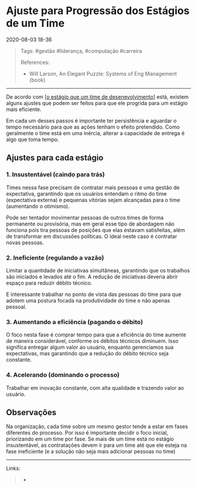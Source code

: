 # Ajuste para Progressão dos Estágios de um Time

2020-08-03 18-36
> Tags: #gestão #liderança, #computação #carreira
>
> References:
>
> - Will Larson, An Elegant Puzzle: Systems of Eng Management (book)

---

De acordo com [[o estágio que um time de desenevolvimento](quatro_estágios_de_um_time_de_desenvolvimento)] está, existem alguns ajustes que podem ser feitos para que ele progrida para um estágio mais eficiente.

Em cada um desses passos é importante ter persistência e aguardar o tempo necessário para que as ações tenham o efeito pretendido. Como geralmente o time está em uma inércia, alterar a capacidade de entrega é algo que toma tempo.

## Ajustes para cada estágio

### 1. Insustentável (caindo para trás)

Times nessa fase precisam de contratar mais pessoas e uma gestão de expectativa, garantindo que os usuários entendam o ritmo do time (expectativa externa) e pequenas vitórias sejam alcançadas para o time (aumentando o otimismo).

Pode ser tentador movimentar pessoas de outros times de forma permanente ou provisória, mas em geral esse tipo de abordagem não funciona pois tira pessoas de posições que elas estavam satisfeitas, além de transformar em discussões políticas.
O ideal neste caso é contratar novas pessoas.

### 2. Ineficiente (regulando a vazão)

Limitar a quantidade de iniciativas simultâneas, garantindo que os trabalhos são iniciados e levados até o fim. A redução de iniciativas deveria abrir espaço para reduzir débito técnico.

E interessante trabalhar no ponto de vista das pessoas do time para que adotem uma postura focada na produtividade do time e não apenas pessoal.

### 3. Aumentando a eficiência (pagando o débito)

O foco nesta fase é comprar tempo para que a eficiência do time aumente de maneira considerável, conforme os débitos técnicos diminuem.
Isso significa entregar algum valor ao usuário, enquanto gerenciamos sua expectativas, mas garantindo que a redução do débito técnico seja constante.

### 4. Acelerando (dominando o processo)

Trabalhar em inovação constante, com alta qualidade e trazendo valor ao usuário.

## Observações

Na organização, cada time sobre um mesmo gestor tende a estar em fases diferentes do processo. Por isso é importante decidir o foco inicial, priorizando em um time por fase. Se  mais de um time está no estágio insustentável,  as contratações devem ir para um time até que ele esteja na fase ineficiente (e a solução não seja mais adicionar pessoas no time)

---

Links:

> -
